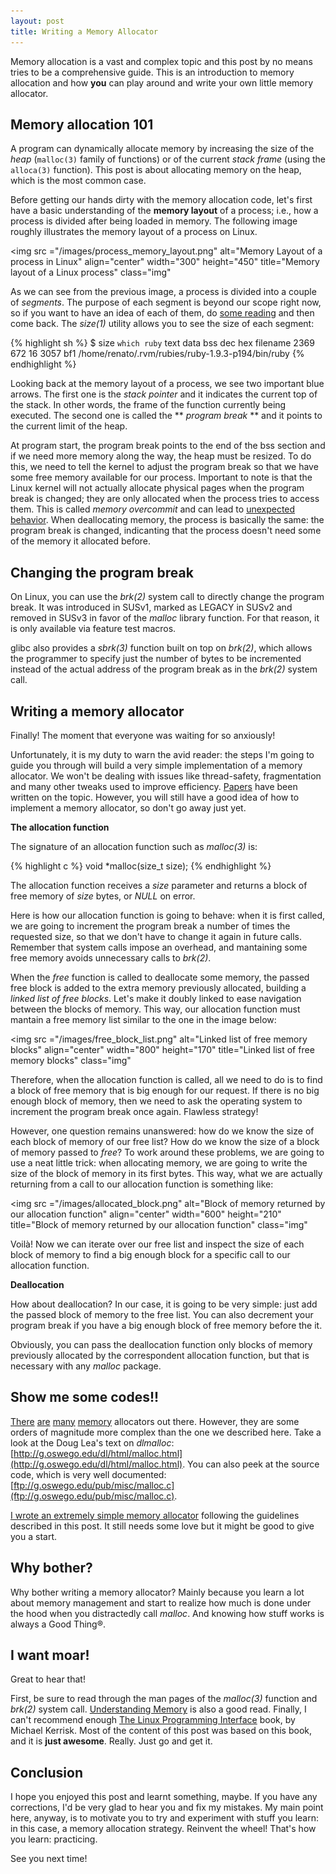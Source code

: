 ```yaml
---
layout: post
title: Writing a Memory Allocator
---
```


Memory allocation is a vast and complex topic and this post by no means
tries to be a comprehensive guide. This is an introduction to memory allocation
and how **you** can play around and write your own little memory allocator.

Memory allocation 101
---------------------

A program can dynamically allocate memory by increasing the size of the _heap_ 
(`malloc(3)` family of functions) or of the current _stack frame_ (using 
the `alloca(3)` function). This post is about allocating memory on the heap, 
which is the most common case.

Before getting our hands dirty with the memory allocation code, let's first 
have a basic understanding of the **memory layout** of a process; i.e., how a 
process is divided after being loaded in memory. The following image roughly 
illustrates the memory layout of a process on Linux.

<img src ="/images/process_memory_layout.png"
alt="Memory Layout of a process in Linux" align="center" width="300" height="450"
title="Memory layout of a Linux process" class="img"</img>

As we can see from the previous image, a process is divided into a couple of
_segments_. The purpose of each segment is beyond our scope right now,
so if you want to have an idea of each of them, do 
[some reading](http://en.wikipedia.org/wiki/Data_segment) and then
come back. The _size(1)_ utility allows you to see the size of each segment:

{% highlight sh %}
    $ size `which ruby`
   text	   data	    bss	    dec	    hex	filename
   2369	    672	     16	   3057	    bf1	/home/renato/.rvm/rubies/ruby-1.9.3-p194/bin/ruby
{% endhighlight %}

Looking back at the memory layout of a process, we see two important blue arrows.
The first one is the _stack pointer_ and it indicates the current top of the stack.
In other words, the frame of the function currently being executed. The second
one is called the ** _program break_ ** and it points to the current limit of
the heap. 

At program start, the program break points to the end of the bss section and if
we need more memory along the way, the heap must be resized. To do this, we need
to tell the kernel to adjust the program break so that we have some free memory 
available for our process. Important to note is that the Linux kernel will not
actually allocate physical pages when the program break is changed; they are
only allocated when the process tries to access them. This is called _memory
overcommit_ and can lead to 
[unexpected behavior](http://linuxdevcenter.com/pub/a/linux/2006/11/30/linux-out-of-memory.html).
When deallocating memory, the process is basically the same: the program break
is changed, indicanting that the process doesn't need some of the memory
it allocated before.

Changing the program break
--------------------------

On Linux, you can use the _brk(2)_ system call to directly change the program
break. It was introduced in SUSv1, marked as LEGACY in SUSv2 and removed in
SUSv3 in favor of the _malloc_ library function. For that reason, it is only
available via feature test macros.

glibc also provides a _sbrk(3)_ function built on top on _brk(2)_, which allows
the programmer to specify just the number of bytes to be incremented instead of
the actual address of the program break as in the _brk(2)_ system call.

Writing a memory allocator
--------------------------

Finally! The moment that everyone was waiting for so anxiously!

Unfortunately, it is my duty to warn the avid reader: the steps I'm going to
guide you through will build a very simple implementation of a memory allocator.
We won't be dealing with issues like thread-safety, fragmentation and many
other tweaks used to improve efficiency. 
[Papers](http://dl.acm.org/citation.cfm?id=996848) have been written on the topic.
However, you will still have a good idea of how to implement a memory allocator,
so don't go away just yet.

**The allocation function**

The signature of an allocation function such as _malloc(3)_ is:

{% highlight c %}
    void *malloc(size_t size);
{% endhighlight %}

The allocation function receives a _size_ parameter and returns a block of
free memory of _size_ bytes, or _NULL_ on error.

Here is how our allocation function is going to behave: when it is first called,
we are going to increment the program break a number of times the requested size,
so that we don't have to change it again in future calls. Remember that system
calls impose an overhead, and mantaining some free memory avoids unnecessary
calls to _brk(2)_.

When the _free_ function is called to deallocate some memory, the passed free
block is added to the extra memory previously allocated, building a _linked
list of free blocks_. Let's make it doubly linked to ease navigation
between the blocks of memory. This way, our allocation function must
mantain a free memory list similar to the one in the image below:

<img src ="/images/free_block_list.png"
alt="Linked list of free memory blocks" align="center" width="800" height="170"
title="Linked list of free memory blocks" class="img"</img>

Therefore, when the allocation function is called, all we need to do is to find
a block of free memory that is big enough for our request. If there is no
big enough block of memory, then we need to ask the operating system to
increment the program break once again. Flawless strategy!

However, one question remains unanswered: how do we know the size of each block
of memory of our free list? How do we know the size of a block of memory
passed to _free_? To work around these problems, we are going to use a neat
little trick: when allocating memory, we are going to write the size of the
block of memory in its first bytes. This way, what we are actually returning
from a call to our allocation function is something like:

<img src ="/images/allocated_block.png"
alt="Block of memory returned by our allocation function" align="center" width="600" height="210"
title="Block of memory returned by our allocation function" class="img"</img>

Voilà! Now we can iterate over our free list and inspect the size of each block
of memory to find a big enough block for a specific call to our allocation
function.

**Deallocation**

How about deallocation? In our case, it is going to be very simple: just add
the passed block of memory to the free list. You can also decrement your program
break if you have a big enough block of free memory before the it.

Obviously, you can pass the deallocation function only blocks of memory previously
allocated by the correspondent allocation function, but that is necessary with
any _malloc_ package.

Show me some codes!!
--------------------

[There](http://www.canonware.com/jemalloc/) [are](http://www.hoard.org/)
[many](http://www.malloc.de/en/) [memory](http://labs.omniti.com/labs/portableumem)
allocators out there. However, they are some orders of magnitude more complex than
the one we described here. Take a look at the Doug Lea's text on _dlmalloc_:
[http://g.oswego.edu/dl/html/malloc.html](http://g.oswego.edu/dl/html/malloc.html).
You can also peek at the source code, which is very well documented:
[ftp://g.oswego.edu/pub/misc/malloc.c](ftp://g.oswego.edu/pub/misc/malloc.c).

[I wrote an extremely simple memory allocator](https://github.com/rmascarenhas/lpi/blob/master/chap07/malloc.c)
following the guidelines described in this post. It still needs some love
but it might be good to give you a start.

Why bother?
-----------

Why bother writing a memory allocator? Mainly because you learn a lot about
memory management and start to realize how much is done under the hood when
you distractedly call _malloc_. And knowing how stuff works is always a Good Thing®.

I want moar!
------------

Great to hear that!

First, be sure to read through the man pages of the _malloc(3)_ function
and _brk(2)_ system call. [Understanding Memory](http://www.ualberta.ca/CNS/RESEARCH/LinuxClusters/mem.html)
is also a good read. Finally, I can't recommend enough
[The Linux Programming Interface](http://man7.org/tlpi/) book, by Michael Kerrisk. Most
of the content of this post was based on this book, and it is **just awesome**. Really.
Just go and get it.

Conclusion
----------

I hope you enjoyed this post and learnt something, maybe. If you have any
corrections, I'd be very glad to hear you and fix my mistakes. My main point here,
anyway, is to motivate you to try and experiment with stuff you learn: in this case,
a memory allocation strategy. Reinvent the wheel! That's how you learn: practicing.

See you next time!
